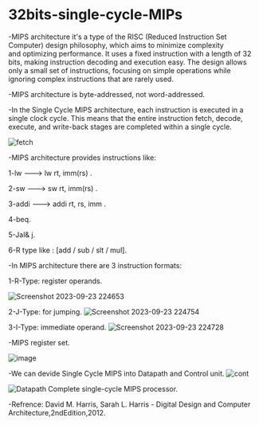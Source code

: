 # 32bits-single-cycle-MIPs
-MIPS architecture it's a type of the RISC (Reduced Instruction Set Computer) design philosophy, which aims to minimize complexity and optimizing performance. It uses a fixed instruction with a length of 32 bits, making instruction decoding and execution easy. 
The design allows only a small set of instructions, focusing on simple operations while ignoring complex instructions that are rarely used.

-MIPS architecture is byte-addressed, not word-addressed.

-In the Single Cycle MIPS architecture, each instruction is executed in a single clock cycle. This means that the entire instruction fetch, decode, execute, and write-back stages are completed within a single cycle.

![fetch](https://github.com/MohamedDawod29/32bits-single-cycle-MIPs/assets/138527948/e4a2eb69-3953-4e14-aa32-d9df6fc483e9)


-MIPS architecture provides instructions like:

1-lw ---> lw   rt, imm(rs) .

2-sw ---> sw   rt, imm(rs) .

3-addi ---> addi rt, rs, imm .

4-beq.

5-Jal& j.

6-R type like : [add / sub / slt / mul].

-In MIPS architecture there are 3 instruction formats:

1-R-Type:	register operands.

![Screenshot 2023-09-23 224653](https://github.com/MohamedDawod29/32bits-single-cycle-MIPs/assets/138527948/9cf3a9a0-a8f0-4f44-8e81-f51d7cd82795)

2-J-Type:	for jumping. 
![Screenshot 2023-09-23 224754](https://github.com/MohamedDawod29/32bits-single-cycle-MIPs/assets/138527948/923ac20d-71b2-4b58-a676-817e5c39d72e)

3-I-Type:	immediate operand.
![Screenshot 2023-09-23 224728](https://github.com/MohamedDawod29/32bits-single-cycle-MIPs/assets/138527948/4692c814-999f-4856-b395-43c36ba3cdbc)

-MIPS register set.

![image](https://github.com/MohamedDawod29/32bits-single-cycle-MIPs/assets/138527948/36ab30b8-1720-4cc6-96d2-7563e2ac3985)

-We can devide Single Cycle MIPS into Datapath and Control unit.
![cont](https://github.com/MohamedDawod29/32bits-single-cycle-MIPs/assets/138527948/7ef8a17d-3a9a-485a-9611-093a27eb60b5)

![Datapath ](https://github.com/MohamedDawod29/32bits-single-cycle-MIPs/assets/138527948/4dc86d59-3099-4d34-afc8-7d3fb0ace54e)   Complete single-cycle MIPS processor.



-Refrence: David M. Harris, Sarah L. Harris - Digital Design and Computer Architecture,2ndEdition,2012.





